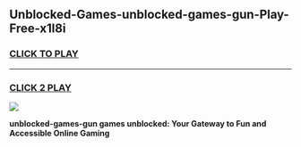 
## Unblocked-Games-unblocked-games-gun-Play-Free-x1l8i
<h3>
<a href="https://premium76.site?title=unblocked-games-gun&ref=18A">CLICK TO PLAY</a></h3>
<hr>

<h3>
<a href="https://premium76.site?title=unblocked-games-gun&ref=18A">CLICK 2 PLAY</a>
  
</h3>

<a href="https://premium76.site?title=unblocked-games-gun&ref=18A"><img src="https://clearcache.store/games.png"></a>


**unblocked-games-gun games unblocked: Your Gateway to Fun and Accessible Online Gaming**
